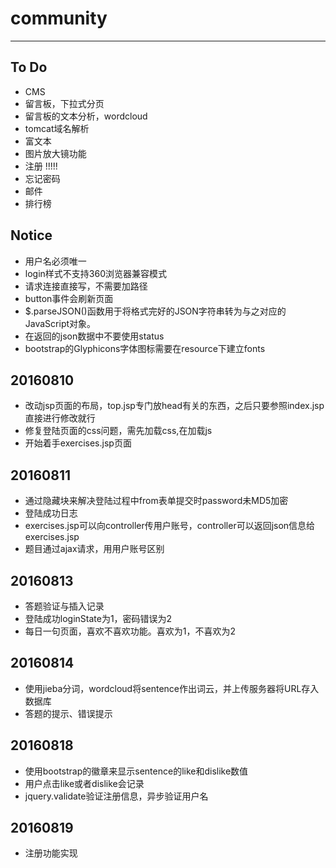 # community
---
## To Do
* CMS
* 留言板，下拉式分页
* 留言板的文本分析，wordcloud
* tomcat域名解析
* 富文本
* 图片放大镜功能
* 注册  !!!!!
* 忘记密码
* 邮件
* 排行榜

## Notice
* 用户名必须唯一
* login样式不支持360浏览器兼容模式
* 请求连接直接写，不需要加路径
* button事件会刷新页面
* $.parseJSON()函数用于将格式完好的JSON字符串转为与之对应的JavaScript对象。
* 在返回的json数据中不要使用status
* bootstrap的Glyphicons字体图标需要在resource下建立fonts


## 20160810
* 改动jsp页面的布局，top.jsp专门放head有关的东西，之后只要参照index.jsp直接进行修改就行
* 修复登陆页面的css问题，需先加载css,在加载js
* 开始着手exercises.jsp页面

## 20160811
* 通过隐藏块来解决登陆过程中from表单提交时password未MD5加密
* 登陆成功日志
* exercises.jsp可以向controller传用户账号，controller可以返回json信息给exercises.jsp
* 题目通过ajax请求，用用户账号区别

## 20160813
* 答题验证与插入记录
* 登陆成功loginState为1，密码错误为2
* 每日一句页面，喜欢不喜欢功能。喜欢为1，不喜欢为2

## 20160814
* 使用jieba分词，wordcloud将sentence作出词云，并上传服务器将URL存入数据库
* 答题的提示、错误提示

## 20160818
* 使用bootstrap的徽章来显示sentence的like和dislike数值
* 用户点击like或者dislike会记录
* jquery.validate验证注册信息，异步验证用户名

## 20160819
* 注册功能实现